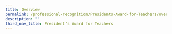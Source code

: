 ```yaml
---
title: Overview
permalink: /professional-recognition/Presidents-Award-for-Teachers/overview/
description: ""
third_nav_title: President’s Award for Teachers
---
```

